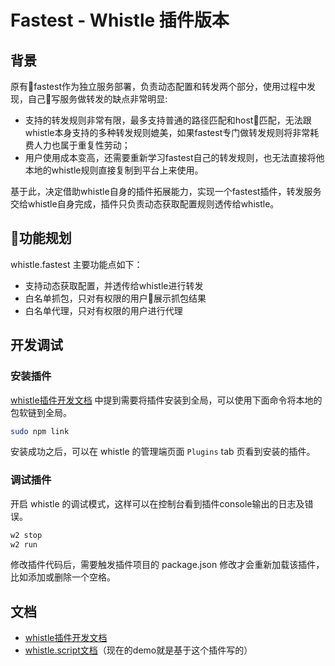 # Fastest - Whistle 插件版本

## 背景

原有fastest作为独立服务部署，负责动态配置和转发两个部分，使用过程中发现，自己写服务做转发的缺点非常明显:

- 支持的转发规则非常有限，最多支持普通的路径匹配和host匹配，无法跟whistle本身支持的多种转发规则媲美，如果fastest专门做转发规则将非常耗费人力也属于重复性劳动；
- 用户使用成本变高，还需要重新学习fastest自己的转发规则，也无法直接将他本地的whistle规则直接复制到平台上来使用。

基于此，决定借助whistle自身的插件拓展能力，实现一个fastest插件，转发服务交给whistle自身完成，插件只负责动态获取配置规则透传给whistle。

## 功能规划

whistle.fastest 主要功能点如下：

- 支持动态获取配置，并透传给whistle进行转发
- 白名单抓包，只对有权限的用户展示抓包结果
- 白名单代理，只对有权限的用户进行代理

## 开发调试

### 安装插件

[whistle插件开发文档](https://wproxy.org/whistle/plugins.html) 中提到需要将插件安装到全局，可以使用下面命令将本地的包软链到全局。

```bash
sudo npm link
```

安装成功之后，可以在 whistle 的管理端页面 `Plugins` tab 页看到安装的插件。


### 调试插件

开启 whistle 的调试模式，这样可以在控制台看到插件console输出的日志及错误。

```bash
w2 stop
w2 run
```

修改插件代码后，需要触发插件项目的 package.json 修改才会重新加载该插件，比如添加或删除一个空格。


## 文档

- [whistle插件开发文档](https://wproxy.org/whistle/plugins.html)
- [whistle.script文档](https://github.com/whistle-plugins/whistle.script)（现在的demo就是基于这个插件写的）
